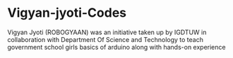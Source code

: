 # Vigyan-jyoti-Codes
Vigyan Jyoti (ROBOGYAAN) was an initiative taken up by IGDTUW in collaboration with Department Of Science and Technology to teach government school girls basics of arduino along with hands-on experience
